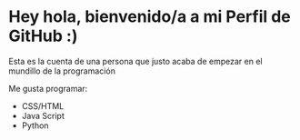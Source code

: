 # Hey hola, bienvenido/a a mi Perfil de GitHub :)
Esta es la cuenta de una persona que justo acaba de empezar en el mundillo de la programación

Me gusta programar:
<ul>
  <li>CSS/HTML</li>
  <li>Java Script</li>
  <li>Python</li>
</ul>

<!--
**JuanIgnaso/JuanIgnaso** is a ✨ _special_ ✨ repository because its `README.md` (this file) appears on your GitHub profile.

Here are some ideas to get you started:

- 🔭 I’m currently working on ...
- 🌱 I’m currently learning ...
- 👯 I’m looking to collaborate on ...
- 🤔 I’m looking for help with ...
- 💬 Ask me about ...
- 📫 How to reach me: ...
- 😄 Pronouns: ...
- ⚡ Fun fact: ...
-->

